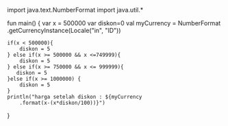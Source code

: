 import java.text.NumberFormat
import java.util.*

fun main() {
    var x = 500000
    var diskon=0
    val myCurrency = NumberFormat
        .getCurrencyInstance(Locale("in", "ID"))

    if(x < 500000){
        diskon = 5
    } else if(x >= 500000 && x <=749999){
        diskon = 5
    } else if(x >= 750000 && x <= 999999){
       diskon = 5
    }else if(x >= 1000000) {
        diskon = 5
    }
    println("harga setelah diskon : ${myCurrency
        .format(x-(x*diskon/100))}")
}
